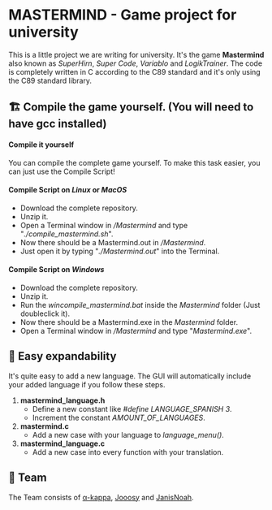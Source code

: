 # MASTERMIND - Game project for university

 This is a little project we are writing for university. It's the game **Mastermind** also known as *SuperHirn*, *Super Code*, *Variablo* and *LogikTrainer*.
 The code is completely written in C according to the C89 standard and it's only using the C89 standard library.

## :building_construction:  Compile the game yourself. (You will need to have gcc installed)
#### Compile it yourself
You can compile the complete game yourself. To make this task easier, you can just use the Compile Script!

#### Compile Script on *Linux* or *MacOS* 
- Download the complete repository.
- Unzip it.
- Open a Terminal window in */Mastermind* and type "*./compile_mastermind.sh*".
- Now there should be a Mastermind.out in */Mastermind*.
- Just open it by typing "*./Mastermind.out*" into the Terminal.

#### Compile Script on *Windows*
- Download the complete repository.
- Unzip it.
- Run the *wincompile_mastermind.bat* inside the *Mastermind* folder (Just doubleclick it). 
- Now there should be a Mastermind.exe in the *Mastermind* folder.
- Open a Terminal window in */Mastermind* and type "*Mastermind.exe*".

## :jigsaw:  Easy expandability

 It's quite easy to add a new language. The GUI will automatically include your added language if you follow these steps.
 1. **mastermind_language.h**
    - Define a new constant like *#define LANGUAGE_SPANISH 3*.
    - Increment the constant *AMOUNT_OF_LANGUAGES*.
 2. **mastermind.c**
    - Add a new case with your language to *language_menu()*.
 3. **mastermind_language.c**
    - Add a new case into every function with your translation.


## :busts_in_silhouette:  Team
 The Team consists of [α-kappa](https://github.com/alpha-kappa-de), [Jooosy](https://github.com/Jooosy) and [JanisNoah](https://github.com/JanisNoah).
